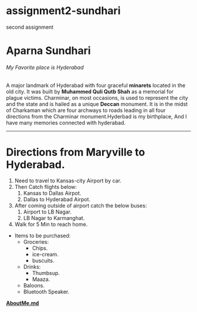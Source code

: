 # assignment2-sundhari
second assignment 

# Aparna Sundhari

###### My Favorite place is Hyderabad

A major landmark of Hyderabad with four graceful **minarets** located in the old city. It was built by **Muhammed Quli Qutb Shah** as a memorial for plague victims. Charminar, on most occasions, is used to represent the city and the state and is hailed as a unique **Deccan** monument. It is in the midst of Charkaman which are four archways to roads leading in all four directions from the Charminar monument.Hyderbad is my birthplace, And I have many memories connected with hyderabad.

---

# Directions from Maryville to Hyderabad.
  1. Need to travel to Kansas-city Airport by car.
  2. Then Catch flights below:
     1. Kansas to Dallas Airpot.
     2. Dallas to Hyderabad Airpot.
  3. After coming outside of airport catch the below buses:
     1. Airport to LB Nagar.
     2. LB Nagar to Karmanghat.
  4. Walk for 5 Min to reach home.

* Items to be purchased:
  * Groceries:
    * Chips.
    * ice-cream.
    * buscuits.
  * Drinks:
    * Thumbsup.
    * Maaza.
  * Baloons.
  * Bluetooth Speaker.

**[AboutMe.md](AboutMe.md)**